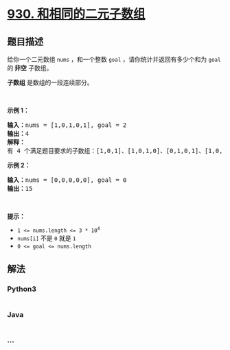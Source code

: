 # [930. 和相同的二元子数组](https://leetcode-cn.com/problems/binary-subarrays-with-sum)



## 题目描述

<!-- 这里写题目描述 -->

<p>给你一个二元数组 <code>nums</code> ，和一个整数 <code>goal</code> ，请你统计并返回有多少个和为 <code>goal</code> 的<strong> 非空</strong> 子数组。</p>

<p><strong>子数组</strong> 是数组的一段连续部分。</p>

<p> </p>

<p><strong>示例 1：</strong></p>

<pre>
<strong>输入：</strong>nums = [1,0,1,0,1], goal = 2
<strong>输出：</strong>4
<strong>解释：</strong>
有 4 个满足题目要求的子数组：[1,0,1]、[1,0,1,0]、[0,1,0,1]、[1,0,1]
</pre>

<p><strong>示例 2：</strong></p>

<pre>
<strong>输入：</strong>nums = [0,0,0,0,0], goal = 0
<strong>输出：</strong>15
</pre>

<p> </p>

<p><strong>提示：</strong></p>

<ul>
	<li><code>1 <= nums.length <= 3 * 10<sup>4</sup></code></li>
	<li><code>nums[i]</code> 不是 <code>0</code> 就是 <code>1</code></li>
	<li><code>0 <= goal <= nums.length</code></li>
</ul>


## 解法

<!-- 这里可写通用的实现逻辑 -->

<!-- tabs:start -->

### **Python3**

<!-- 这里可写当前语言的特殊实现逻辑 -->

```python

```

### **Java**

<!-- 这里可写当前语言的特殊实现逻辑 -->

```java

```

### **...**

```

```

<!-- tabs:end -->
